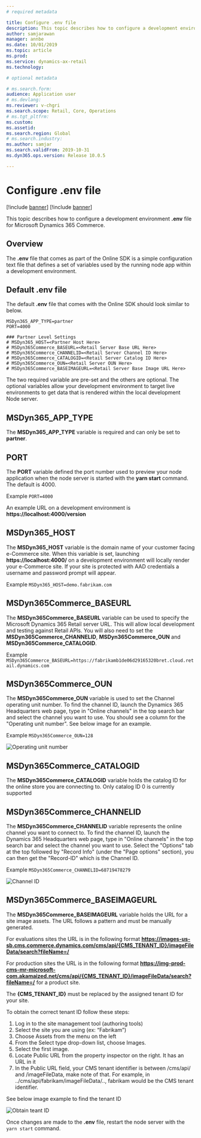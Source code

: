```yaml
---
# required metadata

title: Configure .env file
description: This topic describes how to configure a development environment .env file for Microsoft Dynamics 365 Commerce.
author: samjarawan
manager: annbe
ms.date: 10/01/2019
ms.topic: article
ms.prod: 
ms.service: dynamics-ax-retail
ms.technology: 

# optional metadata

# ms.search.form: 
audience: Application user
# ms.devlang: 
ms.reviewer: v-chgri
ms.search.scope: Retail, Core, Operations
# ms.tgt_pltfrm: 
ms.custom: 
ms.assetid: 
ms.search.region: Global
# ms.search.industry: 
ms.author: samjar
ms.search.validFrom: 2019-10-31
ms.dyn365.ops.version: Release 10.0.5

---
```

# Configure .env file

[!include [banner](../includes/preview-banner.md)]
[!include [banner](../includes/banner.md)]

This topic describes how to configure a development environment **.env** file for Microsoft Dynamics 365 Commerce.

## Overview

The **.env** file that comes as part of the Online SDK is a simple configuration text file that defines a set of variables used by the running node app within a development environment.

## Default .env file

The default **.env** file that comes with the Online SDK should look similar to below.

```
MSDyn365_APP_TYPE=partner
PORT=4000

### Partner Level Settings
# MSDyn365_HOST=<Partner Host Here>
# MSDyn365Commerce_BASEURL=<Retail Server Base URL Here>
# MSDyn365Commerce_CHANNELID=<Retail Server Channel ID Here>
# MSDyn365Commerce_CATALOGID=<Retail Server Catalog ID Here>
# MSDyn365Commerce_OUN=<Retail Server OUN Here>
# MSDyn365Commerce_BASEIMAGEURL=<Retail Server Base Image URL Here>
```
The two required variable are pre-set and the others are optional. The optional variables allow your development environment to target live environments to get data that is rendered within the local development Node server.

## MSDyn365_APP_TYPE
The **MSDyn365_APP_TYPE** variable is required and can only be set to **partner**.

## PORT
The **PORT** variable defined the port number used to preview your node application when the node server is started with the **yarn start** command.  The default is 4000.

Example ```PORT=4000```

An example URL on a development environment is **https://localhost:4000/version**

## MSDyn365_HOST
The **MSDyn365_HOST** variable is the domain name of your customer facing e-Commerce site.  When this variable is set, launching **https://localhost:4000/** on a development environment will locally render your e-Commerce site. If your site is protected with AAD credentials a username and password prompt will appear.

Example ```MSDyn365_HOST=demo.fabrikam.com```

## MSDyn365Commerce_BASEURL
The **MSDyn365Commerce_BASEURL** variable can be used to specify the Microsoft Dynamics 365 Retail server URL.  This will allow local development and testing against Retail APIs.  You will also need to set the **MSDyn365Commerce_CHANNELID**, **MSDyn365Commerce_OUN** and **MSDyn365Commerce_CATALOGID**.

Example ```MSDyn365Commerce_BASEURL=https://fabrikamb1de06d29165320bret.cloud.retail.dynamics.com```

## MSDyn365Commerce_OUN
The **MSDyn365Commerce_OUN** variable is used to set the Channel operating unit number. To find the channel ID, launch the Dynamics 365 Headquarters web page, type in "Online channels" in the top search bar and select the channel you want to use.  You should see a column for the "Operating unit number".  See below image for an example.


Example ```MSDyn365Commerce_OUN=128```

![Operating unit number](media/operating-unit-number.png)

## MSDyn365Commerce_CATALOGID
The **MSDyn365Commerce_CATALOGID** variable holds the catalog ID for the online store you are connecting to.  Only catalog ID 0 is currently supported

## MSDyn365Commerce_CHANNELID
The **MSDyn365Commerce_CHANNELID** variable represents the online channel you want to connect to. To find the channel ID, launch the Dynamics 365 Headquarters web page, type in "Online channels" in the top search bar and select the channel you want to use. Select the "Options" tab at the top followed by "Record Info" (under the "Page options" section), you can then get the "Record-ID" which is the Channel ID.


Example ```MSDyn365Commerce_CHANNELID=68719478279```

![Channel ID](media/channel-id.png)

## MSDyn365Commerce_BASEIMAGEURL
The **MSDyn365Commerce_BASEIMAGEURL** variable holds the URL for a site image assets.  The URL follows a pattern and must be manually generated.


For evaluations sites the URL is in the following format **https://images-us-sb.cms.commerce.dynamics.com/cms/api/{CMS_TENANT_ID}/imageFileData/search?fileName=/**


For production sites the URL is in the following format **https://img-prod-cms-mr-microsoft-com.akamaized.net/cms/api/{CMS_TENANT_ID}/imageFileData/search?fileName=/** for a product site.


The **{CMS_TENANT_ID}** must be replaced by the assigned tenant ID for your site.  

To obtain the correct tenant ID follow these steps:
1. Log in to the site management tool (authoring tools)
1. Select the site you are using (ex: “Fabrikam”)
1. Choose Assets from the menu on the left
1. From the Select type drop-down list, choose Images. 
1. Select the first image. 
1. Locate Public URL from the property inspector on the right. It has an URL in it
1. In the Public URL field, your CMS tenant identifier is between /cms/api/ and /imageFileData, make note of that. For example, in ../cms/api/fabrikam/imageFileData/.., fabrikam would be the CMS tenant identifier. 

See below image example to find the tenant ID

![Obtain teant ID](media/obtain-tenant-id.png)

Once changes are made to the **.env** file, restart the node server with the ```yarn start``` command.
